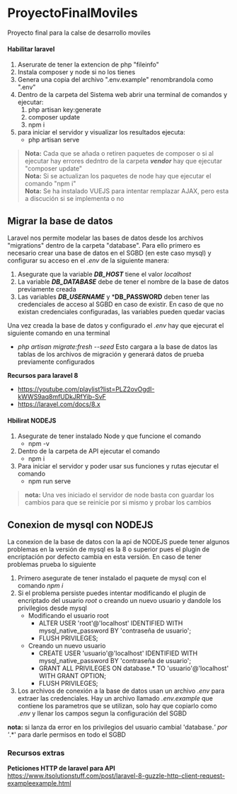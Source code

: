 # ProyectoFinalMoviles
Proyecto final para la calse de desarrollo moviles

#### Habilitar laravel
1. Aserurate de tener la extencion de php "fileinfo"
2. Instala composer y node si no los tienes
3. Genera una copia del archivo ".env.example" renombrandola como ".env"
4. Dentro de la carpeta del Sistema web abrir una terminal de comandos y ejecutar:
   1. php artisan key:generate
   2. composer update
   3. npm i
5. para iniciar el servidor y visualizar los resultados ejecuta:
   - php artisan serve
   
>**Nota:** Cada que se añada o retiren paquetes de composer o si al ejecutar hay errores dedntro de la carpeta ***vendor*** hay que ejecutar "composer update"  
>**Nota:** Si se actualizan los paquetes de node hay que ejecutar el comando "npm i"  
>**Nota:** Se ha instalado VUEJS para intentar remplazar AJAX, pero esta a discución si se implementa o no

## Migrar la base de datos
Laravel nos permite modelar las bases de datos desde los archivos "migrations" dentro de la carpeta "database".
Para ello primero es necesario crear una base de datos en el SGBD (en este caso mysql) y configurar su acceso en el *.env*
de la siguiente manera:
1. Asegurate que la variable ***DB_HOST*** tiene el valor *localhost*
2. La variable ***DB_DATABASE*** debe de tener el nombre de la base de datos previamente creada
3. Las variables ***DB_USERNAME*** y ***DB_PASSWORD** deben tener las credenciales de acceso al SGBD en caso de existir. En caso de que no existan credenciales configuradas, las variables pueden quedar vacias

Una vez creada la base de datos y configurado el *.env* hay que ejecurat el siguiente comando en una terminal 
- *php artisan migrate:fresh --seed*
Esto cargara a la base de datos las tablas de los archivos de migración y generará datos de prueba previamente configurados

**Recursos para laravel 8**
- https://youtube.com/playlist?list=PLZ2ovOgdI-kWWS9aq8mfUDkJRfYib-SvF
- https://laravel.com/docs/8.x


#### Hbilirat NODEJS
1. Asegurate de tener instalado Node y que funcione el comando 
   - npm -v
2. Dentro de la carpeta de API ejecutar el comando
   - npm i
3. Para iniciar el servidor y poder usar sus funciones y rutas ejecutar el comando
   - npm run serve

>**nota:** Una ves iniciado el servidor de node basta con guardar los cambios para que se reinicie por si mismo y probar los cambios

## Conexion de mysql con NODEJS
La conexion de la base de datos con la api de NODEJS puede tener algunos problemas en la versión de mysql es la 8 o superior pues el plugin de encriptación por defecto cambia en esta versión. En caso de tener problemas prueba lo siguiente
1. Primero asegurate de tener instalado el paquete de mysql con el comando *npm i*
2. Si el problema persiste puedes intentar modificando el plugin de encriptado del usuario *root* o creando un nuevo usuario y dandole los privilegios desde mysql
   - Modificando el usuario root
      - ALTER USER 'root'@'localhost' IDENTIFIED WITH mysql_native_password BY 'contraseña de usuario';
      - FLUSH PRIVILEGES;
   - Creando un nuevo usuario
      - CREATE USER 'usuario'@'localhost' IDENTIFIED WITH mysql_native_password BY 'contraseña de usuario';
      - GRANT ALL PRIVILEGES ON database.* TO 'usuario'@'localhost' WITH GRANT OPTION;
      - FLUSH PRIVILEGES;
3. Los archivos de conexión a la base de datos usan un archivo *.env* para extraer las credenciales. Hay un archivo llamado *.env.example* que contiene los parametros que se utilizan, solo hay que copiarlo como *.env* y llenar los campos segun la configuración del SGBD

**nota:** si lanza da error en los privilegios del usuario cambial 'database.*' por '*.*' para darle permisos en todo el SGBD

### Recursos extras
**Peticiones HTTP de laravel para API** https://www.itsolutionstuff.com/post/laravel-8-guzzle-http-client-request-exampleexample.html

